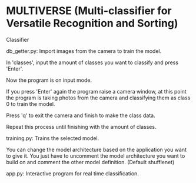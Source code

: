 # MULTIVERSE (Multi-classifier for Versatile Recognition and Sorting)

Classifier

db_getter.py: Import images from the camera to train the model.

In 'classes', input the amount of classes you want to classify and press 'Enter'.

Now the program is on input mode.

If you press 'Enter' again the program raise a camera window, at this point the
program is taking photos from the camera and classifying them as class 0 to train
the model.

Press 'q' to exit the camera and finish to make the class data.

Repeat this process until finishing with the amount of classes.

training.py: Trains the selected model.

You can change the model architecture based on the application you want to give it.
You just have to uncomment the model architecture you want to build on and comment the other
model definition. (Default shufflenet)

app.py: Interactive program for real time classification.


